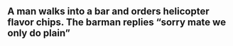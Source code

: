 ## A man walks into a bar and orders helicopter flavor chips. The barman replies “sorry mate we only do plain”